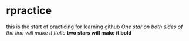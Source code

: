 # rpractice
this is the start of practicing for learning github
*One star on both sides of the line will make it Italic*
**two stars will make it bold**

